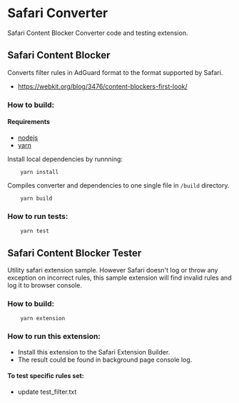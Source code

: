 # Safari Converter

Safari Content Blocker Converter code and testing extension.


## Safari Content Blocker

Converts filter rules in AdGuard format to the format supported by Safari.
* https://webkit.org/blog/3476/content-blockers-first-look/

### How to build:

#### Requirements

- [nodejs](https://nodejs.org/en/download/)
- [yarn](https://yarnpkg.com/en/docs/install/)

Install local dependencies by runnning:
```
    yarn install
```

Compiles converter and dependencies to one single file in `/build` directory. 

```
    yarn build
```

### How to run tests:

```
    yarn test
```


## Safari Content Blocker Tester

Utility safari extension sample. However Safari doesn't log or throw any exception on incorrect rules, this sample extension will find invalid rules and log it to browser console.

### How to build:

```
    yarn extension
```

### How to run this extension:

- Install this extension to the Safari Extension Builder.
- The result could be found in background page console log.

#### To test specific rules set:

- update test_filter.txt